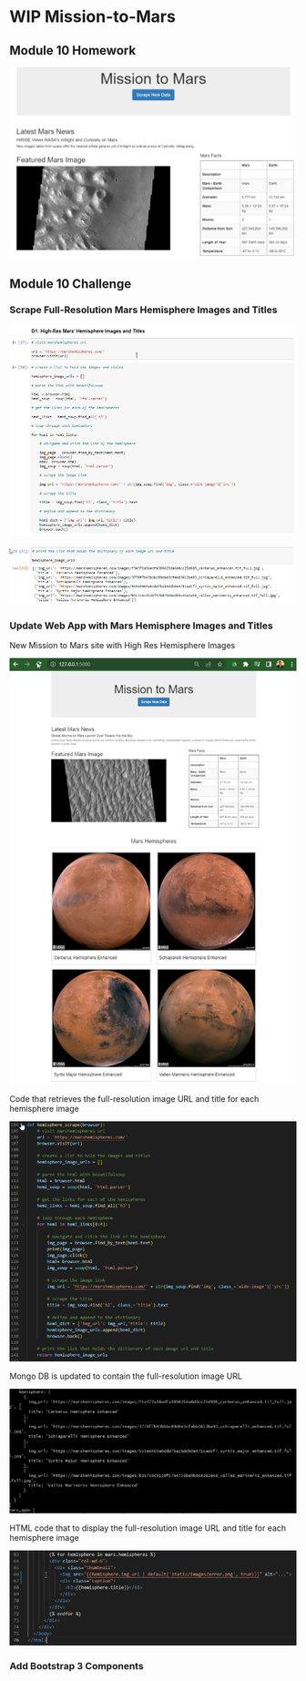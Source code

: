# WIP Mission-to-Mars
 
## Module 10 Homework
 
![This is an image](https://github.com/krisnagoda/Mission-to-Mars/blob/522d04c6fc2928000f63d13f4b58aa72da42fca9/Mars_Scraping/images/Mars_Mission.png)
 
## Module 10 Challenge

### Scrape Full-Resolution Mars Hemisphere Images and Titles

![This is an image](https://github.com/krisnagoda/Mission-to-Mars/blob/811c61f7ea128db43e87681f358b5a382c9bd311/Mars_Scraping/images/high_res_mars_scrape_code.png)

![This is an image](https://github.com/krisnagoda/Mission-to-Mars/blob/811c61f7ea128db43e87681f358b5a382c9bd311/Mars_Scraping/images/hemisphere_image_urls.png)

### Update Web App with Mars Hemisphere Images and Titles

New Mission to Mars site with High Res Hemisphere Images

![This is an image](https://github.com/krisnagoda/Mission-to-Mars/blob/55e7f4968c4324094b78b94768ac2eb0131e24ee/Mars_Scraping/images/Mars_Mission_High_Res.png)

Code that retrieves the full-resolution image URL and title for each hemisphere image

![This is an image](https://github.com/krisnagoda/Mission-to-Mars/blob/55e7f4968c4324094b78b94768ac2eb0131e24ee/Mars_Scraping/images/high_res_mars_scrape_code_py.png)

Mongo DB is updated to contain the full-resolution image URL

![This is an image](https://github.com/krisnagoda/Mission-to-Mars/blob/55e7f4968c4324094b78b94768ac2eb0131e24ee/Mars_Scraping/images/high_res_mongo_db.png)

HTML code that to display the full-resolution image URL and title for each hemisphere image

![This is an image](https://github.com/krisnagoda/Mission-to-Mars/blob/55e7f4968c4324094b78b94768ac2eb0131e24ee/Mars_Scraping/images/high_res_html.png)

### Add Bootstrap 3 Components
